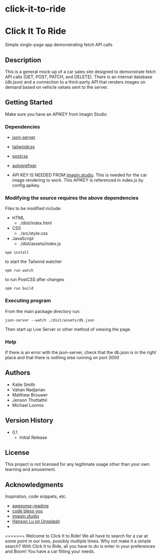 
# click-it-to-ride

# Click It To Ride

Simple single-page app demonstrating fetch API calls

## Description

This is a general mock-up of a car sales site designed to demonstrate fetch API calls (GET, POST, PATCH, and DELETE). There is an internal database (db.json) and a connection to a third-party API that renders images on demand based on vehicle values sent to the server.

## Getting Started

Make sure you have an APIKEY from Imagin Studio

### Dependencies

- [json-server](https://www.npmjs.com/package/json-server)
- [tailwindcss](https://tailwindcss.com/)
- [postcss](https://www.npmjs.com/package/postcss)
- [autoprefixer](https://github.com/postcss/autoprefixer)

- API KEY IS NEEDED FROM [imagin.studio](https://www.imagin.studio/). This is needed for the car image rendering to work. This APIKEY is referenced in index.js by config.apikey.

### Modifying the source requires the above dependencies

Files to be modified include:

- HTML
  - ./dist/index.html
- CSS
  - ./src/style.css
- JavaScript
  - ./dist/assets/index.js

```
npm install
```

to start the Tailwind watcher

```
npm run watch
```

to run PostCSS after changes

```
npm run build
```

### Executing program

From the main package directory run:

```
json-server --watch ./dist/assets/db.json
```

Then start up Live Server or other method of viewing the page.

### Help

If there is an error with the json-server, check that the db.json is in the right place and that there is nothing else running on port 3000

## Authors

- Katie Smith
- Vahan Nadjarian
- Matthew Brouwer
- Jenson Thottathil
- Michael Loomis

## Version History

- 0.1
  - Initial Release

## License

This project is not licensed for any legitimate usage other than your own learning and amusement.

## Acknowledgments

Inspiration, code snippets, etc.

- [awesome-readme](https://github.com/matiassingers/awesome-readme)
- [code bless you](https://www.skillshare.com/en/profile/Code-Bless-You/450612786)
- [imagin.studio](https://www.imagin.studio/)
- [Hanson Lu on Unsplash](https://unsplash.com/photos/956EmlIRARQ?utm_source=unsplash&utm_medium=referral&utm_content=creditShareLink)
-
=======
Welcome to Click It to Ride!
We all have to search for a car at some point in our lives, possibly multiple times.
Why not make it a simple search?
With Click It to Ride, all you have to do is enter in your preferences and Boom! You have a car fitting your needs.


